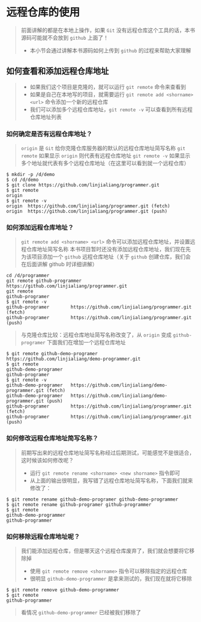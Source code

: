 # 远程仓库的使用
> 前面讲解的都是在本地上操作，如果 `Git` 没有远程仓库这个工具的话，本书源码可能就不会放到 `github` 上面了！
> - 本小节会通过讲解本书源码如何上传到 `github` 的过程来帮助大家理解

## 如何查看和添加远程仓库地址
> - 如果我们这个项目是克隆的，就可以运行 `git remote` 命令来查看到
> - 如果是自己在本地写的项目，就需要运行 `git remote add <shorname> <url>` 命令添加一个新的远程仓库
> - 我们可以添加多个远程仓库地址，`git remote -v` 可以查看到所有远程仓库地址列表

### 如何确定是否有远程仓库地址？
> `origin` 是 `Git` 给你克隆仓库服务器的默认的远程仓库地址简写名称
> `git remote` 如果显示 `origin` 则代表有远程仓库地址
> `git remote -v` 如果显示多个地址就代表有多个远程仓库地址（在这里可以看到就一个远程仓库）

```shell
$ mkdir -p /d/demo
$ cd /d/demo
$ git clone https://github.com/linjialiang/programmer.git
$ git remote
origin
$ git remote -v
origin  https://github.com/linjialiang/programmer.git (fetch)
origin  https://github.com/linjialiang/programmer.git (push)
```

### 如何添加远程仓库地址？
> `git remote add <shorname> <url>` 命令可以添加远程仓库地址，并设置远程仓库地址简写名称
> 本书项目暂时还没有添加远程仓库地址，我们现在先为该项目添加一个 `github` 远程仓库地址（关于 `github` 创建仓库，我们会在后面讲解 github 时详细讲解）

```shell
cd /d/programmer
git remote github-programmer https://github.com/linjialiang/programmer.git
git remote
github-programer
$ git remote -v
github-programer        https://github.com/linjialiang/programmer.git (fetch)
github-programer        https://github.com/linjialiang/programmer.git (push)
```

> 与克隆仓库比较：远程仓库地址简写名称改变了，从 `origin` 变成 `github-programer`
> 下面我们在增加一个远程仓库地址

```shell
$ git remote github-demo-programer https://github.com/linjialiang/demo-programmer.git
$ git remote
github-demo-programer
github-programer
$ git remote -v
github-demo-programer   https://github.com/linjialiang/demo-programmer.git (fetch)
github-demo-programer   https://github.com/linjialiang/demo-programmer.git (push)
github-programer        https://github.com/linjialiang/programmer.git (fetch)
github-programer        https://github.com/linjialiang/programmer.git (push)
```

### 如何修改远程仓库地址简写名称？
> 前期写出来的远程仓库地址简写名称经过后期测试，可能感觉不是很适合，这时候该如何修改呢？
> - 运行 `git remote rename <shorname> <new shorname>` 指令即可
> - 从上面的输出很明显，我写错了远程仓库地址简写名称，下面我们就来修改了：

```shell
$ git remote rename github-demo-programer github-demo-programmer
$ git remote rename github-programer github-programmer
$ git remote
github-demo-programmer
github-programmer
```

### 如何移除远程仓库地址呢？
> 我们能添加远程仓库，但是哪天这个远程仓库废弃了，我们就会想要将它移除掉
> - 使用 `git remote remove <shorname>` 指令可以移除指定的远程仓库
> - 很明显 `github-demo-programmer` 是拿来测试的，我们现在就将它移除

```shell
$ git remote remove github-demo-programmer
$ git remote
github-programmer
```

> 看情况 `github-demo-programmer` 已经被我们移除了

###
